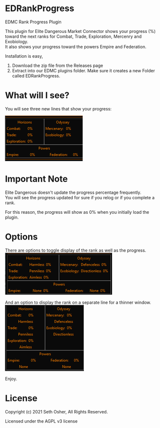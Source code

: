 # EDRankProgress
EDMC Rank Progress Plugin

This plugin for Elite Dangerous Market Connector shows your progress (%) toward the next ranks for Combat, Trade, Exploration, Mercenry and Exobiology.  
It also shows your progress toward the powers Empire and Federation.

Installation is easy,
  1. Download the zip file from the Releases page
  2. Extract into our EDMC plugins folder.  Make sure it creates a new Folder called EDRankProgress.
 
# What will I see?
You will see three new lines that show your progress:

![screenshot](screenshot2.png?raw=true "Screenshot")

# Important Note
Elite Dangerous doesn't update the progress percentage frequently.  
You will see the progress updated for sure if you relog or if you complete a rank.

For this reason, the progress will show as 0% when you initially load the plugin.


# Options
There are options to toggle display of the rank as well as the progress.
![screenshot](screenshot3.png?raw=true "Screenshot")

And an option to display the rank on a separate line for a thinner window.
![screenshot](screenshot1.png?raw=true "Screenshot")


    
Enjoy.

# License
Copyright (c) 2021 Seth Osher, All Rights Reserved.

Licensed under the AGPL v3 license
